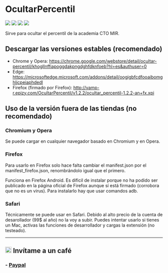 # OcultarPercentil

<a title="Versión Chrome Store" href="https://chrome.google.com/webstore/detail/ocultar-percentil/khogllnffiapoggdakpngdghfdknfoeb"><img src ="https://img.shields.io/chrome-web-store/v/khogllnffiapoggdakpngdghfdknfoeb"></a>
<a title="Valoración en la Chrome Store" href="https://chrome.google.com/webstore/detail/ocultar-percentil/khogllnffiapoggdakpngdghfdknfoeb"><img src ="https://img.shields.io/chrome-web-store/stars/khogllnffiapoggdakpngdghfdknfoeb"></a>
<a title="Versión" href="https://github.com/vamp-r/OcultarPercentil/releases"><img src ="https://img.shields.io/github/release-pre/vamp-r/OcultarPercentil.svg?colorB=brightgreen"></a>
<a title="Licencia: Atribución-NoComercial-CompartirIgual 4.0 Internacional" href="https://creativecommons.org/licenses/by-nc-sa/4.0/"><img  src="https://img.shields.io/badge/License-CC%20BY--NC--SA%204.0-lightgrey.svg"></a>

Sirve para ocultar el percentil de la academia CTO MIR. 

## Descargar las versiones estables (recomendado)

- Chrome y Opera: https://chrome.google.com/webstore/detail/ocultar-percentil/khogllnffiapoggdakpngdghfdknfoeb?hl=es&authuser=0
- Edge: 	https://microsoftedge.microsoft.com/addons/detail/oogigbfcdfooaibomghljcpeiaphdedl
- Firefox (firmado por Firefox): http://vamp-r.epizy.com/OcultarPercentil/v1.2.2/ocultar_percentil-1.2.2-an+fx.xpi

## Uso de la versión fuera de las tiendas (no recomendado)
### Chromium y Opera
Se puede cargar en cualquier navegador basado en Chromium y en Opera.
### Firefox
Para usarlo en Firefox solo hace falta cambiar el manifest.json por el manifest_firefox.json, renombrándolo igual que el primero.

Funciona en Firefox Android. Es dificil de instalar porque no ha podido ser publicado en la página oficial de Firefox aunque sí está firmado (corrobora que no es un virus). Para instalarlo hay que usar comandos adb.
### Safari
Técnicamente se puede usar en Safari. Debido al alto precio de la cuenta de desarollador (99$ al año) no la voy a subir. Puedes intentar usarlo si tienes un Mac, activas las funciones de desarrollador y cargas la extensión (no testeado).

----
## <a align="center" title="Invítame a un café (icono hecho por Freepic en flaticoon)" href="https://www.paypal.com/donate?hosted_button_id=U8DS9QWZ387U8"><img src ="https://pics.paypal.com/00/s/NTg2YzQwZTItOWNhZi00YzAzLThmMDgtYmIzNjM5ZDE3NjMz/file.PNG" width="20"></a>  Invítame a un café

### - [Paypal](https://www.paypal.com/donate?hosted_button_id=U8DS9QWZ387U8)
 
 


